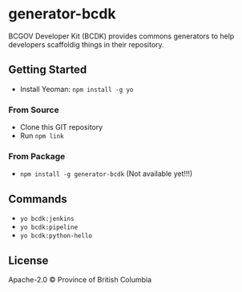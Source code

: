 # generator-bcdk
BCGOV Developer Kit (BCDK) provides commons generators to help developers scaffoldig things in their repository.

## Getting Started
- Install Yeoman: `npm install -g yo`

### From Source
- Clone this GIT repository
- Run `npm link`

### From Package
- `npm install -g generator-bcdk` (Not available yet!!!)

## Commands
- `yo bcdk:jenkins`
- `yo bcdk:pipeline`
- `yo bcdk:python-hello`

## License

Apache-2.0 © Province of British Columbia
